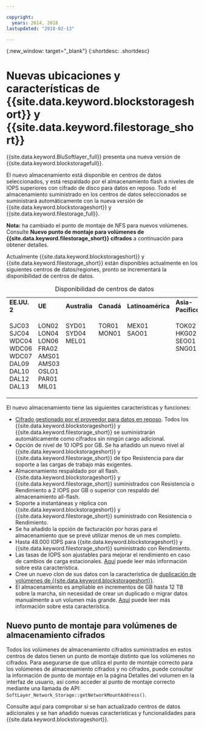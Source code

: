 ```yaml
---

copyright:
  years: 2014, 2018
lastupdated: "2018-02-13"

---
```

{:new_window: target="_blank"}
{:shortdesc: .shortdesc}

# Nuevas ubicaciones y características de {{site.data.keyword.blockstorageshort}} y {{site.data.keyword.filestorage_short}}

{{site.data.keyword.BluSoftlayer_full}} presenta una nueva versión de {{site.data.keyword.blockstoragefull}}. 

El nuevo almacenamiento está disponible en centros de datos seleccionados, y está respaldado por el almacenamiento flash a niveles de IOPS superiores con cifrado de disco para datos en reposo.  Todo el almacenamiento suministrado en los centros de datos seleccionados se suministrará automáticamente con la nueva versión de {{site.data.keyword.blockstorageshort}} y {{site.data.keyword.filestorage_full}}.

**Nota:** ha cambiado el punto de montaje de NFS para nuevos volúmenes. Consulte **Nuevo punto de montaje para volúmenes de {{site.data.keyword.filestorage_short}} cifrados** a continuación para obtener detalles.

Actualmente {{site.data.keyword.blockstorageshort}} y {{site.data.keyword.filestorage_short}} están disponibles actualmente en los siguientes centros de datos/regiones, pronto se incrementará la disponibilidad de centros de datos.
<table style="width:100%;">
	<caption>Disponibilidad de centros de datos</caption>
	<tbody>
		<tr>
			<td><strong>EE.UU. 2</strong></td>
			<td><strong>UE</strong></td>
			<td><strong>Australia</strong></td>
			<td><strong>Canadá</strong></td>
			<td><strong>Latinoamérica</strong></td>
			<td><strong>Asia-Pacífico</strong></td>
		</tr>
		<tr>
			<td>
				<p>SJC03<br />
				   SJC04<br />
					WDC04<br />
					WDC06<br />
					WDC07<br />
					DAL09<br />
					DAL10<br />
					DAL12<br />
					DAL13</p>
			</td>
			<td>
				<p>LON02<br />
				LON04<br />
				LON06<br />
				FRA02<br />
				AMS01<br />
				AMS03<br />
				OSLO1<br />
				PAR01<br />
				MIL01<br /></p>
			</td>
			<td>
				<p>SYD01<br />
				SYD04<br />
				MEL01<br /><br /><br /><br /><br /><br /><br /></p>
			</td>
			<td>
				<p>TOR01<br />
					MON01<br /><br /><br /><br /><br /><br /><br /><br /></p>
			</td>
			<td>
				<p>MEX01<br />SAO01<br /><br /><br /><br /><br /><br /><br /><br /></p>
			</td>
						<td>
				<p>TOK02<br />
				HKG02<br />
			        SEO01<br />
				SNG01<br /><br /><br /><br /><br /><br /></p>
			</td>
			</tr>
	</tbody>
</table>


El nuevo almacenamiento tiene las siguientes características y funciones:

- [Cifrado gestionado por el proveedor para datos en reposo](block-file-storage-encryption-rest.html). Todos los {{site.data.keyword.blockstorageshort}} y {{site.data.keyword.filestorage_short}} se suministrarán automáticamente como cifrados sin ningún cargo adicional.
- Opción de nivel de 10 IOPS por GB. Se ha añadido un nuevo nivel al {{site.data.keyword.blockstorageshort}} y {{site.data.keyword.filestorage_short}} de tipo Resistencia para dar soporte a las cargas de trabajo más exigentes.
- Almacenamiento respaldado por all flash. {{site.data.keyword.blockstorageshort}} y {{site.data.keyword.filestorage_short}} suministrados con Resistencia o Rendimiento a 2 IOPS por GB o superior con respaldo del almacenamiento all-flash.
- Soporte a instantáneas y réplica con {{site.data.keyword.blockstorageshort}} y {{site.data.keyword.filestorage_short}} suministrado con Resistencia o Rendimiento.
- Se ha añadido la opción de facturación por horas para el almacenamiento que se prevé utilizar menos de un mes completo. 
- Hasta 48.000 IOPS para {{site.data.keyword.blockstorageshort}} y {{site.data.keyword.filestorage_short}} suministrado con Rendimiento.
- Las tasas de IOPS son ajustables para mejorar el rendimiento en caso de cambios de carga estacionales. [Aquí](adjustable-iops.html) puede leer más información sobre esta característica.
- Cree un nuevo clon de sus datos con la característica de [duplicación de volúmenes de {{site.data.keyword.blockstorageshort}}](how-to-create-duplicate-volume.html).
- El almacenamiento es ampliable en incrementos de GB hasta 12 TB sobre la marcha, sin necesidad de crear un duplicado o migrar datos manualmente a un volumen más grande. [Aquí](expandable_block_storage.html) puede leer más información sobre esta característica.

## Nuevo punto de montaje para volúmenes de almacenamiento cifrados

Todos los volúmenes de almacenamiento cifrados suministrados en estos centros de datos tienen un punto de montaje distinto que los volúmenes no cifrados. Para asegurarse de que utiliza el punto de montaje correcto para los volúmenes de almacenamiento cifrados y no cifrados, puede consultar la información de punto de montaje en la página Detalles del volumen en la interfaz de usuario, así como acceder al punto de montaje correcto mediante una llamada de API: `SoftLayer_Network_Storage::getNetworkMountAddress()`.

Consulte aquí para comprobar si se han actualizado centros de datos adicionales y se han añadido nuevas características y funcionalidades para {{site.data.keyword.blockstorageshort}}.
